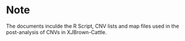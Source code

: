 # Note
The documents inculde the R Script, CNV lists and map files used in the post-analysis of CNVs in XJBrown-Cattle.
